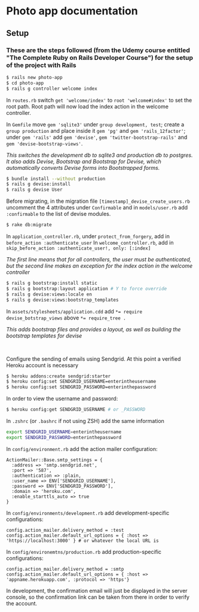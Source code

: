 # Photo app documentation

## Setup

### These are the steps followed (from the Udemy course entitled "The Complete Ruby on Rails Developer Course") for the setup of the project with Rails

```bash
$ rails new photo-app
$ cd photo-app
$ rails g controller welcome index
```

In `routes.rb` switch `get 'welcome/index'` to `root 'welcome#index'` to set the root path. Root path will now load the index action in the welcome controller.

In `Gemfile` move `gem 'sqlite3'` under `group development, test`; create a `group production` and place inside it `gem 'pg'` and `gem 'rails_12factor'`; under `gem 'rails'` add `gem 'devise'`, `gem 'twitter-bootstrap-rails'` and `gem 'devise-bootstrap-views'`.

*This switches the development db to sqlite3 and production db to postgres. It also adds Devise, Bootstrap and Bootstrap for Devise, which automatically converts Devise forms into Bootstrapped forms.*
<br/>

```bash
$ bundle install --without production
$ rails g devise:install
$ rails g devise User
```

Before migrating, in the migration file `[timestamp]_devise_create_users.rb` uncomment the 4 attributes under `Confirmable` and in `models/user.rb` add `:confirmable` to the list of devise modules.

```bash
$ rake db:migrate
```

In `application_controller.rb`, under `protect_from_forgery`, add in `before_action :authenticate_user`
In `welcome_controller.rb`, add in `skip_before_action :authenticate_user!, only: [:index]`

*The first line means that for all controllers, the user must be authenticated, but the second line makes an exception for the index action in the welcome controller*
<br/>

```bash
$ rails g bootstrap:install static
$ rails g bootstrap:layout application # Y to force override
$ rails g devise:views:locale en
$ rails g devise:views:bootstrap_templates
```

In `assets/stylesheets/application.cdd` add `*= require devise_botstrap_views` above `*= require_tree .`

*This adds bootstrap files and provides a layout, as well as building the bootstrap templates for devise*

<br/>

Configure the sending of emails using Sendgrid. At this point a verified Heroku account is necessary

```bash
$ heroku addons:create sendgrid:starter
$ heroku config:set SENDGRID_USERNAME=enterintheusername
$ heroku config:set SENDGRID_PASSWORD=enterinthepassword
```

In order to view the username and password:

```bash
$ heroku config:get SENDGRID_USERNAME # or _PASSWORD
```

In `.zshrc` (or `.bashrc` if not using ZSH) add the same information
```bash
export SENDGRID_USERNAME=enterintheusername
export SENDGRID_PASSWORD=enterinthepassword
```

In `config/environment.rb` add the action mailer configuration:

```
ActionMailer::Base.smtp_settings = {
  :address => 'smtp.sendgrid.net',
  :port => '587',
  :authentication => :plain,
  :user_name => ENV['SENDGRID_USERNAME'],
  :password => ENV['SENDGRID_PASSWORD'],
  :domain => 'heroku.com',
  :enable_starttls_auto => true
}
```

In `config/environments/development.rb` add development-specific configurations:

```
config.action_mailer.delivery_method = :test
config.action_mailer.default_url_options = { :host => 'https://localhost:3000' } # or whatever the local URL is
```

In `config/environemtns/production.rb` add production-specific configurations:

```
config.action_mailer.delivery_method = :smtp
config.action_mailer.default_url_options = { :host => 'appname.herokuapp.com', :protocol => 'https'}
```

In development, the confirmation email will just be displayed in the server console, so the confirmation link can be taken from there in order to verify the account.
